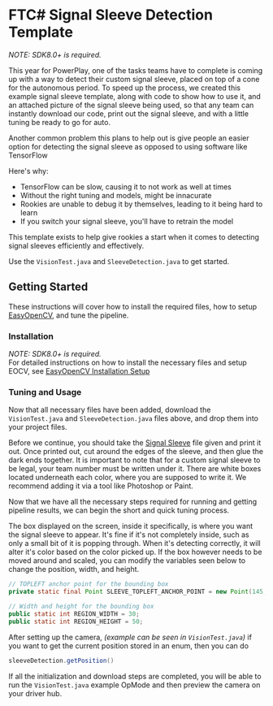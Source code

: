 # FTC# Signal Sleeve Detection Template

_NOTE: SDK8.0+ is required._<br />

This year for PowerPlay, one of the tasks teams have to complete is coming up with a way to detect their custom signal sleeve, placed on top of a cone for the autonomous period. To speed up the process, we created this example signal sleeve template, along with code to show how to use it, and an attached picture of the signal sleeve being used, so that any team can instantly download our code, print out the signal sleeve, and with a little tuning be ready to go for auto. 

Another common problem this plans to help out is give people an easier option for detecting the signal sleeve as opposed to using software like TensorFlow

Here's why:
* TensorFlow can be slow, causing it to not work as well at times
* Without the right tuning and models, might be innacurate
* Rookies are unable to debug it by themselves, leading to it being hard to learn
* If you switch your signal sleeve, you'll have to retrain the model

This template exists to help give rookies a start when it comes to detecting signal sleeves efficiently and effectively.

Use the `VisionTest.java` and `SleeveDetection.java` to get started.

## Getting Started

These instructions will cover how to install the required files, how to setup [EasyOpenCV](https://github.com/OpenFTC/EasyOpenCV), and tune the pipeline.

### Installation

_NOTE: SDK8.0+ is required._<br />
For detailed instructions on how to install the necessary files and setup EOCV, see [EasyOpenCV Installation Setup](https://github.com/OpenFTC/EasyOpenCV)

### Tuning and Usage

Now that all necessary files have been added, download the `VisionTest.java` and `SleeveDetection.java` files above, and drop them into your project files.

Before we continue, you should take the [Signal Sleeve](https://github.com/ProDCG/PowerPlaySleeveDetection/blob/main/signal-sleeve-template.png) file given and print it out. Once printed out, cut around the edges of the sleeve, and then glue the dark ends together. It is important to note that for a custom signal sleeve to be legal, your team number must be written under it. There are white boxes located underneath each color, where you are supposed to write it. We recommend adding it via a tool like Photoshop or Paint.

Now that we have all the necessary steps required for running and getting pipeline results, we can begin the short and quick tuning process.

The box displayed on the screen, inside it specifically, is where you want the signal sleeve to appear. It's fine if it's not completely inside, such as only a small bit of it is popping through. When it's detecting correctly, it will alter it's color based on the color picked up. If the box however needs to be moved around and scaled, you can modify the variables seen below to change the position, width, and height.<br />
```java
// TOPLEFT anchor point for the bounding box
private static final Point SLEEVE_TOPLEFT_ANCHOR_POINT = new Point(145, 168);

// Width and height for the bounding box
public static int REGION_WIDTH = 30;
public static int REGION_HEIGHT = 50;
```

After setting up the camera, _(example can be seen in `VisionTest.java`)_ if you want to get the current position stored in an enum, then you can do
```java
sleeveDetection.getPosition()
```

If all the initialization and download steps are completed, you will be able to run the `VisionTest.java` example OpMode and then preview the camera on your driver hub.

